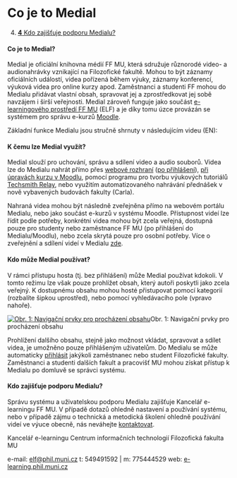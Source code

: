 Co je to Medial
===============






4.  [**4** Kdo zajišťuje podporu
    Medialu?](#TOC-Kdo-zaji-uje-podporu-Medialu-)

#### Co je to Medial?

Medial je oficiální knihovna médií FF MU, která sdružuje různorodé
video- a audionahrávky vznikající na Filozofické fakultě. Mohou to být
záznamy oficiálních událostí, videa pořízená během výuky, záznamy
konferencí, výuková videa pro online kurzy apod. Zaměstnanci a studenti
FF mohou do Medialu přidávat vlastní obsah, spravovat jej a
zprostředkovat jej sobě navzájem i širší veřejnosti. Medial zároveň
funguje jako součást [e-learningového prostředí FF
MU](https://elf.phil.muni.cz/elf3/) (ELF) a je díky tomu úzce provázán
se systémem pro správu e-kurzů [Moodle](https://moodle.org/).

Základní funkce Medialu jsou stručně shrnuty v následujícím videu (EN):



#### K čemu lze Medial využít?

Medial slouží pro uchování, správu a sdílení video a audio souborů.
Videa lze do Medialu nahrát přímo přes [webové
rozhraní](/home/jak-nahrat-do-medialu-soubor-z-pocitace) ([po
přihlášení](/home/zakladni-orientace-v-medialu#TOC-P-ihl-en-do-Medialu)),
[při úpravách kurzu v
Moodlu](/home/jak-vkladat-obsah-prostrednictvim-moodlu), pomocí programu
pro tvorbu výukových tutoriálů [Techsmith
Relay](https://sites.google.com/a/phil.muni.cz/elearning-relay/), nebo
využitím automatizovaného nahrávání přednášek v nově vybavených budovách
fakulty (Carla).


Nahraná videa mohou být následně zveřejněna přímo na webovém portálu
Medialu, nebo jako součást e-kurzů v systému Moodle. Přístupnost videí
lze řídit podle potřeby, konkrétní videa mohou být zcela veřejná,
dostupná pouze pro studenty nebo zaměstnance FF MU (po přihlášení do
Medialu/Moodlu), nebo zcela skrytá pouze pro osobní potřeby. Více o
zveřejnění a sdílení videí v Medialu
[zde](/home/jak-muazu-sva-videa-sirit).

#### Kdo může Medial používat?

V rámci přístupu hosta (tj. bez přihlášení) může Medial používat
kdokoli. V tomto režimu lze však pouze prohlížet obsah, který autoři
poskytli jako zcela veřejný. K dostupnému obsahu mohou hosté přistupovat
pomocí kategorií (rozbalíte šipkou uprostřed), nebo pomocí vyhledávacího
pole (vpravo nahoře). 

[![Obr. 1: Navigační prvky pro procházení
obsahu](co-je-to-medial/1_zakladni%20navigace.png)](/co-je-to-medial/1_zakladni%20navigace.png?attredirects=0)Obr.
1: Navigační prvky pro procházení obsahu


Prohlížení dalšího obsahu, stejně jako možnost vkládat, spravovat a
sdílet videa, je umožněno pouze přihlášeným uživatelům. Do Medialu se
může automaticky
[přihlásit](/home/zakladni-orientace-v-medialu#TOC-P-ihl-en-do-Medialu)
jakýkoli zaměstnanec nebo student Filozofické fakulty. Zaměstnanci a
studenti dalších fakult a pracovišť MU mohou získat přístup k Medialu po
domluvě se správci systému.

#### Kdo zajišťuje podporu Medialu?

Správu systému a uživatelskou podporu Medialu zajišťuje Kancelář
e-learningu FF MU. V případě dotazů ohledně nastavení a používání
systému, nebo v případě zájmu o technická a metodická školení ohledně
používání videí ve výuce obecně, nás neváhejte
[kontaktovat](https://it.muni.cz/phil/ke/nase-sluzby#main).

Kancelář e-learningu
Centrum informačních technologií
Filozofická fakulta MU


e-mail: <elf@phil.muni.cz>
t: 549491592 | m: 775444529
web: [e-learning.phil.muni.cz](http://e-learning.phil.muni.cz/)
